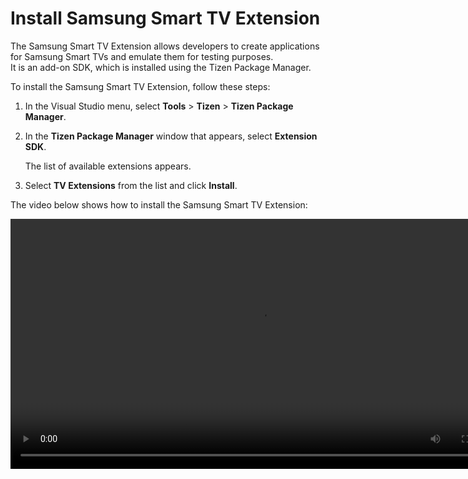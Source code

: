 # Install Samsung Smart TV Extension

The Samsung Smart TV Extension allows developers to create applications for Samsung Smart TVs and emulate them for testing purposes.  
It is an add-on SDK, which is installed using the Tizen Package Manager.

To install the Samsung Smart TV Extension, follow these steps:
  
1. In the Visual Studio menu, select **Tools** > **Tizen** > **Tizen Package Manager**.
2. In the **Tizen Package Manager** window that appears, select **Extension SDK**.
    
	The list of available extensions appears. 
3. Select **TV Extensions** from the list and click **Install**.

The video below shows how to install the Samsung Smart TV Extension:

<video controls height="400">
  <source src="../media/samsung-certificate-tv-extension.mp4" type=video/mp4>
</video>
